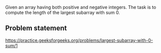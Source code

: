 Given an array having both positive and negative integers. The task is to compute the length of the largest subarray with sum 0.

## Problem statement
https://practice.geeksforgeeks.org/problems/largest-subarray-with-0-sum/1